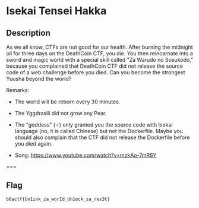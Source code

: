 Isekai Tensei Hakka
===

## Description

As we all know, CTFs are not good for our health. After burning the midnight oil for three days on the DeathCoin CTF, you die. You then reincarnate into a sword and magic world with a special skill called "Za Warudo no Sosukodo," because you complained that DeathCoin CTF did not release the source code of a web challenge before you died. Can you become the strongest Yuusha beyond the world?

Remarks: 
- The world will be reborn every 30 minutes.
- The Yggdrasill did not grow any Pear.
- The "goddess" (♂) only granted you the source code with Isekai language (no, it is called Chinese) but not the Dockerfile. Maybe you should also complain that the CTF did not release the Dockerfile before you died again.

- Song: https://www.youtube.com/watch?v=mzkAo-7mR6Y

===
## Flag

`b6actf{Un1ink_za_worId_Un1ock_za_res3t}`